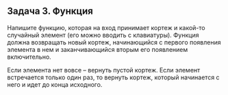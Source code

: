 ## Задача 3. Функция
Напишите функцию, которая на вход принимает кортеж и какой-то случайный элемент (его можно вводить с клавиатуры). Функция должна возвращать новый кортеж, начинающийся с первого появления элемента в нем и заканчивающийся вторым его появлением включительно.

Если элемента нет вовсе – вернуть пустой кортеж.
Если элемент встречается только один раз, то вернуть кортеж, который начинается с него и идет до конца исходного.
